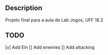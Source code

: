 ## Description

Projeto final para a aula de Lab Jogos, UFF 18.2

## TODO

[x] Add Ein
[] Add enemies
[] Add attacking
